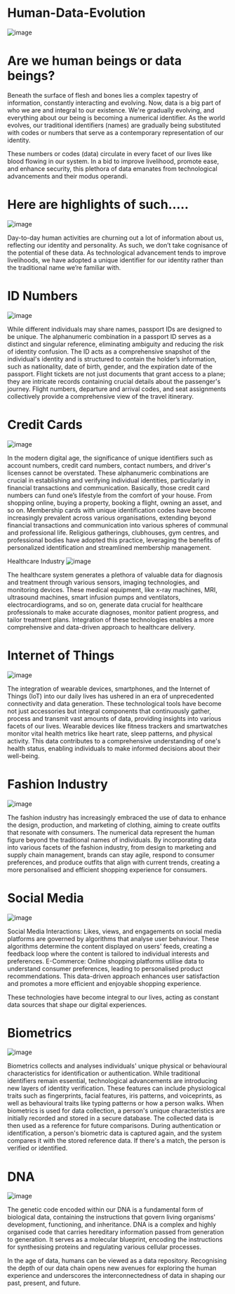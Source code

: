 # Human-Data-Evolution

![image](https://github.com/pinnaclepaul007/Human-Data-Revolution/assets/105908253/f6f065e4-ad51-4c09-a7dc-c6bf927e7246)

# Are we human beings or data beings?

Beneath the surface of flesh and bones lies a complex tapestry of information, constantly interacting and evolving. Now, data is a big part of who we are and integral to our existence. We're gradually evolving, and everything about our being is becoming a numerical identifier. As the world evolves, our traditional identifiers (names) are gradually being substituted with codes or numbers that serve as a contemporary representation of our identity.

These numbers or codes (data) circulate in every facet of our lives like blood flowing in our system. In a bid to improve livelihood, promote ease, and enhance security, this plethora of data emanates from technological advancements and their modus operandi. 

# Here are highlights of such…..

![image](https://github.com/pinnaclepaul007/Human-Data-Revolution/assets/105908253/5a8d0e26-6f9e-4af2-9cb3-7c1bd0e56cf6)

Day-to-day human activities are churning out a lot of information about us, reflecting our identity and personality. As such, we don’t take cognisance of the potential of these data. As technological advancement tends to improve livelihoods, we have adopted a unique identifier for our identity rather than the traditional name we’re familiar with. 

# ID Numbers
![image](https://github.com/pinnaclepaul007/Human-Data-Revolution/assets/105908253/a099c47b-7592-4cb6-9b80-a3216c292bd2)

While different individuals may share names, passport IDs are designed to be unique. The alphanumeric combination in a passport ID serves as a distinct and singular reference, eliminating ambiguity and reducing the risk of identity confusion. The ID acts as a comprehensive snapshot of the individual's identity and is structured to contain the holder’s information, such as nationality, date of birth, gender, and the expiration date of the passport.
Flight tickets are not just documents that grant access to a plane; they are intricate records containing crucial details about the passenger's journey. Flight numbers, departure and arrival codes, and seat assignments collectively provide a comprehensive view of the travel itinerary.

# Credit Cards
![image](https://github.com/pinnaclepaul007/Human-Data-Revolution/assets/105908253/a500ab91-5453-46db-842a-c6a0a17d5da6)

In the modern digital age, the significance of unique identifiers such as account numbers, credit card numbers, contact numbers, and driver's licenses cannot be overstated. These alphanumeric combinations are crucial in establishing and verifying individual identities, particularly in financial transactions and communication. Basically, those credit card numbers can fund one’s lifestyle from the comfort of your house. From shopping online, buying a property, booking a flight, owning an asset, and so on.
Membership cards with unique identification codes have become increasingly prevalent across various organisations, extending beyond financial transactions and communication into various spheres of communal and professional life. Religious gatherings, clubhouses, gym centres, and professional bodies have adopted this practice, leveraging the benefits of personalized identification and streamlined membership management.

Healthcare Industry
![image](https://github.com/pinnaclepaul007/Human-Data-Revolution/assets/105908253/76997606-3fd2-4849-a5d0-0ed9b4442c63)

The healthcare system generates a plethora of valuable data for diagnosis and treatment through various sensors, imaging technologies, and monitoring devices. These medical equipment, like x-ray machines, MRI, ultrasound machines, smart infusion pumps and ventilators, electrocardiograms, and so on, generate data crucial for healthcare professionals to make accurate diagnoses, monitor patient progress, and tailor treatment plans. Integration of these technologies enables a more comprehensive and data-driven approach to healthcare delivery.

# Internet of Things
![image](https://github.com/pinnaclepaul007/Human-Data-Revolution/assets/105908253/42699a59-be0c-486c-8574-4a48c5f89e23)

The integration of wearable devices, smartphones, and the Internet of Things (IoT) into our daily lives has ushered in an era of unprecedented connectivity and data generation. These technological tools have become not just accessories but integral components that continuously gather, process and transmit vast amounts of data, providing insights into various facets of our lives.
Wearable devices like fitness trackers and smartwatches monitor vital health metrics like heart rate, sleep patterns, and physical activity. This data contributes to a comprehensive understanding of one's health status, enabling individuals to make informed decisions about their well-being.

# Fashion Industry
![image](https://github.com/pinnaclepaul007/Human-Data-Revolution/assets/105908253/09d95bc4-0075-4c56-9e57-476db9ba7148)

The fashion industry has increasingly embraced the use of data to enhance the design, production, and marketing of clothing, aiming to create outfits that resonate with consumers. The numerical data represent the human figure beyond the traditional names of individuals. By incorporating data into various facets of the fashion industry, from design to marketing and supply chain management, brands can stay agile, respond to consumer preferences, and produce outfits that align with current trends, creating a more personalised and efficient shopping experience for consumers.

# Social Media
![image](https://github.com/pinnaclepaul007/Human-Data-Revolution/assets/105908253/5dc26f4e-6d47-458b-a594-4a0e45375f08)

Social Media Interactions: Likes, views, and engagements on social media platforms are governed by algorithms that analyse user behaviour. These algorithms determine the content displayed on users' feeds, creating a feedback loop where the content is tailored to individual interests and preferences.
E-Commerce: Online shopping platforms utilise data to understand consumer preferences, leading to personalised product recommendations. This data-driven approach enhances user satisfaction and promotes a more efficient and enjoyable shopping experience.

These technologies have become integral to our lives, acting as constant data sources that shape our digital experiences.

# Biometrics
![image](https://github.com/pinnaclepaul007/Human-Data-Revolution/assets/105908253/0187b0fc-bc6d-48a5-b516-13d31c85fb6d)

Biometrics collects and analyses individuals' unique physical or behavioural characteristics for identification or authentication. While traditional identifiers remain essential, technological advancements are introducing new layers of identity verification. These features can include physiological traits such as fingerprints, facial features, iris patterns, and voiceprints, as well as behavioural traits like typing patterns or how a person walks.
When biometrics is used for data collection, a person's unique characteristics are initially recorded and stored in a secure database. The collected data is then used as a reference for future comparisons. During authentication or identification, a person's biometric data is captured again, and the system compares it with the stored reference data. If there's a match, the person is verified or identified.

# DNA
![image](https://github.com/pinnaclepaul007/Human-Data-Revolution/assets/105908253/d871fbf5-fa60-4912-a8c3-887fdd8d54ca)

The genetic code encoded within our DNA is a fundamental form of biological data, containing the instructions that govern living organisms' development, functioning, and inheritance. DNA is a complex and highly organised code that carries hereditary information passed from generation to generation. It serves as a molecular blueprint, encoding the instructions for synthesising proteins and regulating various cellular processes.


In the age of data, humans can be viewed as a data repository. Recognising the depth of our data chain opens new avenues for exploring the human experience and underscores the interconnectedness of data in shaping our past, present, and future.
